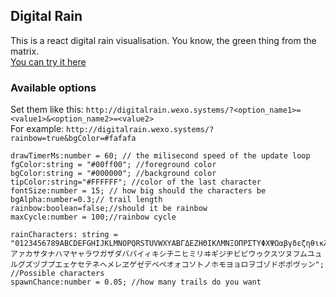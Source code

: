 ## Digital Rain

This is a react digital rain visualisation. You know, the green thing from the matrix.<br>
[You can try it here](http://digitalrain.wexo.systems/)

### Available options
Set them like this: `http://digitalrain.wexo.systems/?<option_name1>=<value1>&<option_name2>=<value2>`<br>
For example: `http://digitalrain.wexo.systems/?rainbow=true&bgColor=#fafafa`<br>
```
drawTimerMs:number = 60; // the milisecond speed of the update loop
fgColor:string = "#00ff00"; //foreground color
bgColor:string = "#000000"; //background color
tipColor:string="#FFFFFF"; //color of the last character
fontSize:number = 15; // how big should the characters be
bgAlpha:number=0.3;// trail length
rainbow:boolean=false;//should it be rainbow 
maxCycle:number = 100;//rainbow cycle

rainCharacters: string = "0123456789ABCDEFGHIJKLMNOPQRSTUVWXYΑΒΓΔΕΖΗΘΙΚΛΜΝΞΟΠΡΣΤΥΦΧΨΩαβγδεζηθικλμνξοπρσςτυφχψωアァカサタナハマヤャラワガザダバパイィキシチニヒミリヰギジヂビピウゥクスツヌフムユュルグズヅブプエェケセテネヘメレヱゲゼデベペオォコソトノホモヨョロヲゴゾドボポヴッン"; //Possible characters
spawnChance:number = 0.05; //how many trails do you want
```
